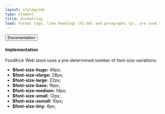 ```yaml
---
layout: styleguide
type: element
title: Formatting
lead: Format tags, like headings (h1-h6) and paragraphs (p), are used to help create an intuitive page structure for our customers. <strong>Please note that these tags are not paired with a specific font-size</strong>, instead, <strong>font-size is determined by the type of content enclosure</strong> (overlay, product card, etc). 
---
```


<!-- <div class="preview font-example">

  <h1><em class="em-yellow-bg">H1</em>Star Wars</h1>
  <h2><em class="em-yellow-bg">H2</em>Confessions of a Jedi</h2>
  <h3><em class="em-yellow-bg">H3</em>Mace Windu</h3>
  <h4><em class="em-yellow-bg">H4</em>Section 1</h4>
  <h5><em class="em-yellow-bg">H5</em>This not the copy you're looking for.</h5>
  <h6><em class="em-yellow-bg">H6</em>I am your father.</h6>
  <p><em class="em-yellow-bg">P</em>Hey, whoa, just where do you think you're going? Master Luke here is your rightful owner. We'll have no more of this Obi-Wan Kenobi jibberish...and don't talk to me about your mission, either. You're fortunate he doesn't blast you into a million pieces right here. What's wrong with him now? Oh my...sir, he says there are several creatures approaching from the southeast. Sandpeople! Or worst! Come on, let's have a look. Come on. There are two Banthas down there but I don't see any...wait a second, they're Sandpeople all right. I can see one of them now.</p>

</div> -->

<div class="usa-accordion-bordered usa-accordion-docs">
  <button class="usa-button-unstyled usa-accordion-button"
      aria-expanded="true" aria-controls="collapsible-0">
    Documentation
  </button>
  <div id="collapsible-0" aria-hidden="false" class="usa-accordion-content">
    <h4 class="usa-heading">Implementation</h4>
    <p>FoodKick Web store uses a pre-determined number of font-size variations:</p>
    <ul class="usa-content-list font-sizes">
    	<li><strong>$font-size-huge:</strong> <span class="floatr">46px;</span></li>
    	<li><strong>$font-size-xlarge:</strong> <span class="floatr">28px;</span></li>
    	<li><strong>$font-size-large:</strong> <span class="floatr">22px;</span></li>
    	<li><strong>$font-size-base:</strong> <span class="floatr">16px;</span></li>
    	<li><strong>$font-size-medium:</strong> <span class="floatr">14px;</span></li>
    	<li><strong>$font-size-small:</strong> <span class="floatr">12px;</span></li>
    	<li><strong>$font-size-xsmall:</strong> <span class="floatr">10px;</span></li>
    	<li><strong>$font-size-tiny:</strong> <span class="floatr">8px;</span></li>
    </ul>
  </div>
</div>